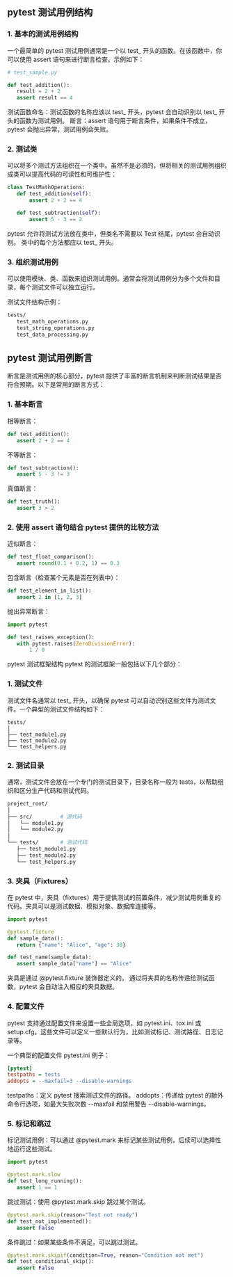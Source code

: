 ## pytest 测试用例结构

### 1. 基本的测试用例结构
一个最简单的 pytest 测试用例通常是一个以 test_ 开头的函数。在该函数中，你可以使用 assert 语句来进行断言检查。示例如下：

 ```python
# test_sample.py

def test_addition():
    result = 2 + 2
    assert result == 4
 ```
测试函数命名：测试函数的名称应该以 test_ 开头，pytest 会自动识别以 test_ 开头的函数为测试用例。
断言：assert 语句用于断言条件，如果条件不成立，pytest 会抛出异常，测试用例会失败。

### 2. 测试类
可以将多个测试方法组织在一个类中。虽然不是必须的，但将相关的测试用例组织成类可以提高代码的可读性和可维护性：

 ```python
class TestMathOperations:
    def test_addition(self):
        assert 2 + 2 == 4

    def test_subtraction(self):
        assert 5 - 3 == 2
 ```
pytest 允许将测试方法放在类中，但类名不需要以 Test 结尾，pytest 会自动识别。
类中的每个方法都应以 test_ 开头。

### 3. 组织测试用例
可以使用模块、类、函数来组织测试用例。通常会将测试用例分为多个文件和目录，每个测试文件可以独立运行。

测试文件结构示例：

 ```markdown
tests/
    test_math_operations.py
    test_string_operations.py
    test_data_processing.py
 ```
    
## pytest 测试用例断言
断言是测试用例的核心部分，pytest 提供了丰富的断言机制来判断测试结果是否符合预期。以下是常用的断言方式：

### 1. 基本断言
相等断言：
 ```python
def test_addition():
    assert 2 + 2 == 4
 ```
不等断言：
 ```python
def test_subtraction():
    assert 5 - 3 != 3
 ```
真值断言：
 ```python
def test_truth():
    assert 3 > 2
 ```
    
### 2. 使用 assert 语句结合 pytest 提供的比较方法
近似断言：
 ```python
def test_float_comparison():
    assert round(0.1 + 0.2, 1) == 0.3
 ```
包含断言（检查某个元素是否在列表中）：
 ```python
def test_element_in_list():
    assert 2 in [1, 2, 3]
 ```
抛出异常断言：
 ```python
import pytest

def test_raises_exception():
    with pytest.raises(ZeroDivisionError):
        1 / 0
 ```
pytest 测试框架结构
pytest 的测试框架一般包括以下几个部分：

### 1. 测试文件
测试文件名通常以 test_ 开头，以确保 pytest 可以自动识别这些文件为测试文件。一个典型的测试文件结构如下：
 ```
tests/
│
├── test_module1.py
├── test_module2.py
└── test_helpers.py
 ```
### 2. 测试目录
通常，测试文件会放在一个专门的测试目录下，目录名称一般为 tests，以帮助组织和区分生产代码和测试代码。

 ```bash
project_root/
│
├── src/         # 源代码
│   └── module1.py
│   └── module2.py
│
└── tests/       # 测试代码
    ├── test_module1.py
    ├── test_module2.py
    └── test_helpers.py
 ```
### 3. 夹具（Fixtures）
在 pytest 中，夹具（fixtures）用于提供测试的前置条件，减少测试用例重复的代码。夹具可以是测试数据、模拟对象、数据库连接等。

 ```python
import pytest

@pytest.fixture
def sample_data():
    return {"name": "Alice", "age": 30}

def test_name(sample_data):
    assert sample_data["name"] == "Alice"

 ```
夹具是通过 @pytest.fixture 装饰器定义的。
通过将夹具的名称传递给测试函数，pytest 会自动注入相应的夹具数据。

### 4. 配置文件
pytest 支持通过配置文件来设置一些全局选项，如 pytest.ini、tox.ini 或 setup.cfg。这些文件可以定义一些默认行为，比如测试标记、测试路径、日志记录等。

一个典型的配置文件 pytest.ini 例子：

 ```ini
[pytest]
testpaths = tests
addopts = --maxfail=3 --disable-warnings
 ```
testpaths：定义 pytest 搜索测试文件的路径。
addopts：传递给 pytest 的额外命令行选项，如最大失败次数 --maxfail 和禁用警告 --disable-warnings。

### 5. 标记和跳过
标记测试用例：可以通过 @pytest.mark 来标记某些测试用例，后续可以选择性地运行这些测试。
 ```python
import pytest

@pytest.mark.slow
def test_long_running():
    assert 1 == 1
 ```

跳过测试：使用 @pytest.mark.skip 跳过某个测试。

 ```python
@pytest.mark.skip(reason="Test not ready")
def test_not_implemented():
    assert False
 ```
条件跳过：如果某些条件不满足，可以跳过测试。

 ```python
@pytest.mark.skipif(condition=True, reason="Condition not met")
def test_conditional_skip():
    assert False
 ```

    
